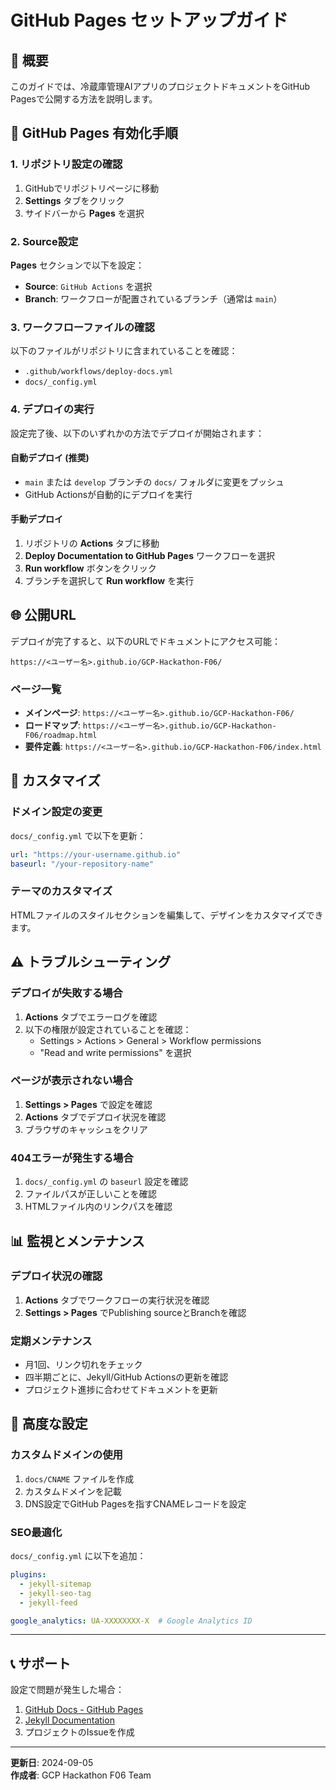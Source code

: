 # GitHub Pages セットアップガイド

## 📖 概要

このガイドでは、冷蔵庫管理AIアプリのプロジェクトドキュメントをGitHub Pagesで公開する方法を説明します。

## 🚀 GitHub Pages 有効化手順

### 1. リポジトリ設定の確認

1. GitHubでリポジトリページに移動
2. **Settings** タブをクリック
3. サイドバーから **Pages** を選択

### 2. Source設定

**Pages** セクションで以下を設定：

- **Source**: `GitHub Actions` を選択
- **Branch**: ワークフローが配置されているブランチ（通常は `main`）

### 3. ワークフローファイルの確認

以下のファイルがリポジトリに含まれていることを確認：
- `.github/workflows/deploy-docs.yml`
- `docs/_config.yml`

### 4. デプロイの実行

設定完了後、以下のいずれかの方法でデプロイが開始されます：

#### 自動デプロイ (推奨)
- `main` または `develop` ブランチの `docs/` フォルダに変更をプッシュ
- GitHub Actionsが自動的にデプロイを実行

#### 手動デプロイ
1. リポジトリの **Actions** タブに移動
2. **Deploy Documentation to GitHub Pages** ワークフローを選択
3. **Run workflow** ボタンをクリック
4. ブランチを選択して **Run workflow** を実行

## 🌐 公開URL

デプロイが完了すると、以下のURLでドキュメントにアクセス可能：

```
https://<ユーザー名>.github.io/GCP-Hackathon-F06/
```

### ページ一覧

- **メインページ**: `https://<ユーザー名>.github.io/GCP-Hackathon-F06/`
- **ロードマップ**: `https://<ユーザー名>.github.io/GCP-Hackathon-F06/roadmap.html`
- **要件定義**: `https://<ユーザー名>.github.io/GCP-Hackathon-F06/index.html`

## 📝 カスタマイズ

### ドメイン設定の変更

`docs/_config.yml` で以下を更新：

```yaml
url: "https://your-username.github.io"
baseurl: "/your-repository-name"
```

### テーマのカスタマイズ

HTMLファイルのスタイルセクションを編集して、デザインをカスタマイズできます。

## ⚠️ トラブルシューティング

### デプロイが失敗する場合

1. **Actions** タブでエラーログを確認
2. 以下の権限が設定されていることを確認：
   - Settings > Actions > General > Workflow permissions
   - "Read and write permissions" を選択

### ページが表示されない場合

1. **Settings > Pages** で設定を確認
2. **Actions** タブでデプロイ状況を確認
3. ブラウザのキャッシュをクリア

### 404エラーが発生する場合

1. `docs/_config.yml` の `baseurl` 設定を確認
2. ファイルパスが正しいことを確認
3. HTMLファイル内のリンクパスを確認

## 📊 監視とメンテナンス

### デプロイ状況の確認

1. **Actions** タブでワークフローの実行状況を確認
2. **Settings > Pages** でPublishing sourceとBranchを確認

### 定期メンテナンス

- 月1回、リンク切れをチェック
- 四半期ごとに、Jekyll/GitHub Actionsの更新を確認
- プロジェクト進捗に合わせてドキュメントを更新

## 🔧 高度な設定

### カスタムドメインの使用

1. `docs/CNAME` ファイルを作成
2. カスタムドメインを記載
3. DNS設定でGitHub Pagesを指すCNAMEレコードを設定

### SEO最適化

`docs/_config.yml` に以下を追加：

```yaml
plugins:
  - jekyll-sitemap
  - jekyll-seo-tag
  - jekyll-feed

google_analytics: UA-XXXXXXXX-X  # Google Analytics ID
```

---

## 📞 サポート

設定で問題が発生した場合：

1. [GitHub Docs - GitHub Pages](https://docs.github.com/pages)
2. [Jekyll Documentation](https://jekyllrb.com/docs/)
3. プロジェクトのIssueを作成

---

**更新日**: 2024-09-05  
**作成者**: GCP Hackathon F06 Team